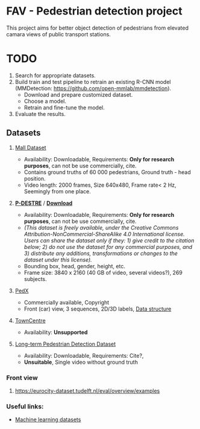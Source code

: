 # FAV - Pedestrian detection project
This project aims for better object detection of pedestrians from elevated camara views of public transport stations.

# TODO
1. Search for appropriate datasets.
2. Build train and test pipeline to retrain an existing R-CNN model (MMDetection: https://github.com/open-mmlab/mmdetection).
   * Download and prepare customized dataset.
   * Choose a model.
   * Retrain and fine-tune the model.
3. Evaluate the results.


## Datasets

1. [Mall Dataset](http://personal.ie.cuhk.edu.hk/~ccloy/downloads_mall_dataset.html)
   * Availability: Downloadable, Requirements: **Only for research purposes**, can not be use commercially, cite.
   * Contains ground truths of 60 000 pedestrians, Ground truth - head position.
   * Video length: 2000 frames, Size 640x480, Frame rate< 2 Hz, Seemingly from one place.
2. **[P-DESTRE](http://p-destre.di.ubi.pt/)** / **[Download](http://p-destre.di.ubi.pt/download.html)**
   * Availability: Downloadable, Requirements: **Only for research purposes**, can not be use commercially, cite. 
   * _(This dataset is freely available, under the Creative Commons Attribution-NonCommercial-ShareAlike 4.0 International license. Users can share the dataset only if they: 1) give credit to the citation below; 2) do not use the dataset for any commercial purposes, and 3) distribute any additions, transformations or changes to the dataset under this license)._
   * Bounding box, head, gender, height, etc.
   * Frame size: 3840 x 2160 (40 GB of video, several videos?), 269 subjects. 
3. [PedX](http://pedx.io/)
   * Commercially available, Copyright
   * Front (car) view, 3 sequences, 2D/3D labels, [Data structure](https://github.com/umautobots/pedx)

5. [TownCentre](https://exposing.ai/oxford_town_centre/)
   * Availability: **Unsupported**

6. [Long-term Pedestrian Detection Dataset](https://www.tugraz.at/institute/icg/research/team-bischof/lrs/downloads/longtermped/)
   * Availability: Downloadable, Requirements: Cite?,
   * **Unsuitable**, Single video without ground truth


### Front view
1. https://eurocity-dataset.tudelft.nl/eval/overview/examples

### Useful links:
* [Machine learning datasets](https://www.datasetlist.com/)